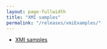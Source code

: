 ```yaml
---
layout: page-fullwidth
title: "XMI samples"
permalink: "/releases/xmiExamples/"
---
```


* <a href="/releases/xmiExamples/XMIsamplesNew.zip">XMI samples</a>
